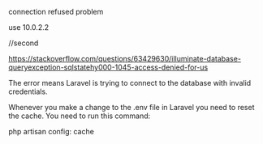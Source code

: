 connection refused problem

use 10.0.2.2



//second

https://stackoverflow.com/questions/63429630/illuminate-database-queryexception-sqlstatehy000-1045-access-denied-for-us

The error means Laravel is trying to connect to the database with invalid credentials.

Whenever you make a change to the .env file in Laravel you need to reset the cache. You need to run this command:

php artisan config: cache

